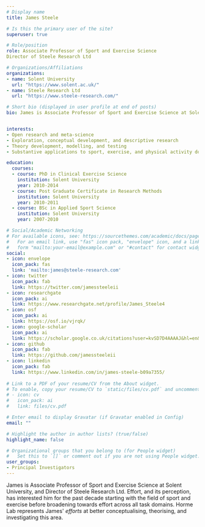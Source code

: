 ```yaml
---
# Display name
title: James Steele

# Is this the primary user of the site?
superuser: true

# Role/position
role: Associate Professor of Sport and Exercise Science
Director of Steele Research Ltd

# Organizations/Affiliations
organizations:
- name: Solent University
  url: "https://www.solent.ac.uk/"
- name: Steele Research Ltd
  url: "https://www.steele-research.com/"

# Short bio (displayed in user profile at end of posts)
bio: James is Associate Professor of Sport and Exercise Science at Solent University, and Director of Steele Research Ltd. Effort, and its perception, has interested him for the past decade starting with the field of sport and exercise before broadening towards effort across all task domains. Horme Lab represents James' *efforts* at better conceptualising, theorising, and investigating this area.


interests:
- Open research and meta-science
- Exploration, conceptual development, and descriptive research
- Theory development, modelling, and testing
- Substantive applications to sport, exercise, and physical activity domains

education:
  courses:
  - course: PhD in Clinical Exercise Science
    institution: Solent University
    year: 2010-2014
  - course: Post Graduate Certificate in Research Methods
    institution: Solent University
    year: 2010-2011
  - course: BSc in Applied Sport Science
    institution: Solent University
    year: 2007-2010

# Social/Academic Networking
# For available icons, see: https://sourcethemes.com/academic/docs/page-builder/#icons
#   For an email link, use "fas" icon pack, "envelope" icon, and a link in the
#   form "mailto:your-email@example.com" or "#contact" for contact widget.
social:
- icon: envelope
  icon_pack: fas
  link: 'mailto:james@steele-research.com'
- icon: twitter
  icon_pack: fab
  link: https://twitter.com/jamessteeleii
- icon: researchgate
  icon_pack: ai
  link: https://www.researchgate.net/profile/James_Steele4
- icon: osf
  icon_pack: ai
  link: https://osf.io/vjrqk/
- icon: google-scholar  
  icon_pack: ai
  link: https://scholar.google.co.uk/citations?user=kvSD7D4AAAAJ&hl=en&oi=ao
- icon: github
  icon_pack: fab
  link: https://github.com/jamessteeleii
- icon: linkedin
  icon_pack: fab
  link: https://www.linkedin.com/in/james-steele-b09a7355/
  
# Link to a PDF of your resume/CV from the About widget.
# To enable, copy your resume/CV to `static/files/cv.pdf` and uncomment the lines below.
# - icon: cv
#   icon_pack: ai
#   link: files/cv.pdf

# Enter email to display Gravatar (if Gravatar enabled in Config)
email: ""

# Highlight the author in author lists? (true/false)
highlight_name: false

# Organizational groups that you belong to (for People widget)
#   Set this to `[]` or comment out if you are not using People widget.
user_groups:
- Principal Investigators
---
```


James is Associate Professor of Sport and Exercise Science at Solent University, and Director of Steele Research Ltd. Effort, and its perception, has interested him for the past decade starting with the field of sport and exercise before broadening towards effort across all task domains. Horme Lab represents James' *efforts* at better conceptualising, theorising, and investigating this area.


